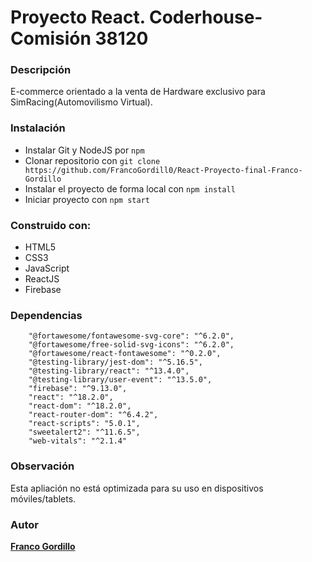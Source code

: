 # Proyecto React. Coderhouse-Comisión 38120

### Descripción
E-commerce orientado a la venta de Hardware exclusivo para SimRacing(Automovilismo Virtual).

### Instalación
- Instalar Git y NodeJS por `npm`
- Clonar repositorio con `git clone https://github.com/FrancoGordill0/React-Proyecto-final-Franco-Gordillo`
- Instalar el proyecto de forma local con `npm install`
- Iniciar proyecto con `npm start`

### Construido con:
- HTML5
- CSS3
- JavaScript
- ReactJS
- Firebase

### Dependencias 
```
    "@fortawesome/fontawesome-svg-core": "^6.2.0",
    "@fortawesome/free-solid-svg-icons": "^6.2.0",
    "@fortawesome/react-fontawesome": "^0.2.0",
    "@testing-library/jest-dom": "^5.16.5",
    "@testing-library/react": "^13.4.0",
    "@testing-library/user-event": "^13.5.0",
    "firebase": "^9.13.0",
    "react": "^18.2.0",
    "react-dom": "^18.2.0",
    "react-router-dom": "^6.4.2",
    "react-scripts": "5.0.1",
    "sweetalert2": "^11.6.5",
    "web-vitals": "^2.1.4"
```

### Observación
Esta apliación no está optimizada para su uso en dispositivos móviles/tablets.

### Autor
**[Franco Gordillo](https://www.linkedin.com/in/franco-marcelo-gordillo-urday-386199203/)**